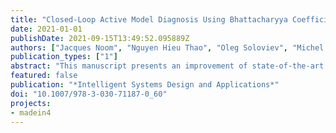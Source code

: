 ```yaml
---
title: "Closed-Loop Active Model Diagnosis Using Bhattacharyya Coefficient: Application to Automated Visual Inspection"
date: 2021-01-01
publishDate: 2021-09-15T13:49:52.095889Z
authors: ["Jacques Noom", "Nguyen Hieu Thao", "Oleg Soloviev", "Michel Verhaegen"]
publication_types: ["1"]
abstract: "This manuscript presents an improvement of state-of-the-art Closed-Loop Active Model Diagnosis (CLAMD). The proposed method utilizes weighted Bhattacharyya coefficients evaluated at the vertices of the polytopic constraint set to provide a good trade-off between computational efficiency and satisfactory input choice for separation of candidate models of a system. A simulation of a dynamical system shows the closed-loop performance not being susceptible to the combination of candidate models. Additionally, the broad applicability of CLAMD is shown by means of a demonstrative application in automated visual inspection. This application involves sequential determination of the optimal object inspection region for the next measurement. As compared to the conventional approach using one full image to recognize handwritten digits from the MNIST dataset, the novel CLAMD-approach needs significantly (up to 78%) less data to achieve similar accuracy."
featured: false
publication: "*Intelligent Systems Design and Applications*"
doi: "10.1007/978-3-030-71187-0_60"
projects:
- madein4
---
```


